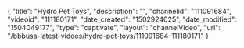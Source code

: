 {
    "title": "Hydro Pet Toys",
    "description": "",
    "channelid": "111091684",
    "videoid": "111180171",
    "date_created": "1502924025",
    "date_modified": "1504049177",
    "type": "captivate",
    "layout": "channelVideo",
    "url": "\/bbbusa-latest-videos\/hydro-pet-toys\/111091684-111180171"
}
